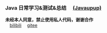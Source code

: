 ### Java 日常学习&测试&总结&emsp; [(Javaupup)](https://github.com/yuan-jiajun/sword-offer-yuan)
**未经本人同意，禁止使用私人代码，谢谢合作**  
&emsp;[bilibili](https://space.bilibili.com/124808829) &emsp;[gitee](https://gitee.com/yuan-jiajun)
